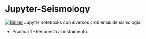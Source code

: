 # Jupyter-Seismology
[![Binder](https://mybinder.org/badge_logo.svg)](https://mybinder.org/v2/gh/ladominguez/Jupyter-Seismology/master)
Jupyter notebooks con diversos problemas de sismología. 

- Practica 1 - Respuesta al instrumento.
